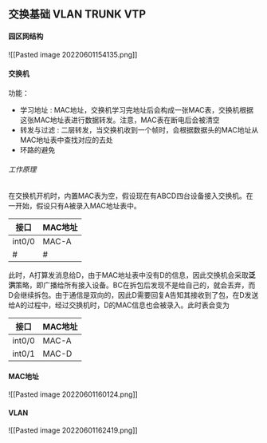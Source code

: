 ## 交换基础 VLAN TRUNK VTP

#### 园区网结构
![[Pasted image 20220601154135.png]]

#### 交换机
功能：
- 学习地址 : MAC地址，交换机学习完地址后会构成一张MAC表，交换机根据这张MAC地址表进行数据转发。注意，MAC表在断电后会被清空
- 转发与过滤 : 二层转发，当交换机收到一个帧时，会根据数据头的MAC地址从MAC地址表中查找对应的去处
- 环路的避免

###### 工作原理
在交换机开机时，内置MAC表为空，假设现在有ABCD四台设备接入交换机。在一开始，假设只有A被录入MAC地址表中。

|  接口   | MAC地址  |
|  ----  | ----  |
| int0/0  | MAC-A |
| #  | # |

此时，A打算发消息给D，由于MAC地址表中没有D的信息，因此交换机会采取**泛洪**策略，即广播给所有接入设备。BC在拆包后发现不是给自己的，就会丢弃，而D会继续拆包。由于通信是双向的，因此D需要回复A告知其接收到了包，在D发送给A的过程中，经过交换机时，D的MAC信息也会被录入。此时表会变为

|  接口   | MAC地址  |
|  ----  | ----  |
| int0/0  | MAC-A |
| int0/1  | MAC-D |

#### MAC地址
![[Pasted image 20220601160124.png]]

#### VLAN
![[Pasted image 20220601162419.png]]